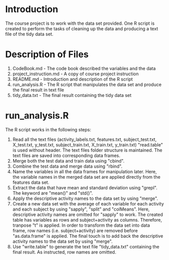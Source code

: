 # Introduction

The course project is to work with the data set provided. One R script is created to perform the tasks of cleaning up the data and producing a text file of the tidy data set.

# Description of Files

1.	CodeBook.md - The code book described the variables and the data
2.	project_instruction.md - A copy of course project instruction
3.	README.md - Introduction and description of the R script
4.	run_analysis.R - The R script that manipulates the data set and produce the final result in text file
5.	tidy_data.txt - The final result containing the tidy data set

# run_analysis.R

The R script works in the following steps:
1.	Read all the text files (activity_labels.txt, features.txt, subject_test.txt, X_test.txt, y_test.txt, subject_train.txt, X_train.txt, y_train.txt)
	"read.table" is used without header.
	The text files folder structure is maintained.
	The text files are saved into corresponding data frames.
2.	Merge both the test data and train data using "cbind".
3.	Combine the test data and merge data using "rbind".
4.	Name the variables in all the data frames for manipulation later.
	Here, the variable names in the merged data set are applied directly from the features data set.
5.	Extract the data that have mean and standard deviation using "grepl". The keyword are "mean()" and "std()".
6.	Apply the descriptive activity names to the data set by using "merge".
7.	Create a new data set with the average of each variable for each activity and each subject by using "sapply", "split" and "colMeans".
	Here, descriptive activity names are omitted for "sapply" to work.
	The created table has variables as rows and subject+activity as columns. Therefore, tranpose "t" is applied.
	In order to transform the data set into data frame, row names (i.e. subject+activity) are removed before "as.data.frame" is applied.
	The final touch is to add back the descriptive activity names to the data set by using "merge".
8.	Use "write.table" to generate the text file "tidy_data.txt" containing the final result.
	As instructed, row names are omitted.

